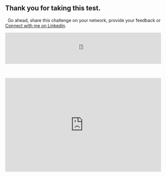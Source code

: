 ## Thank you for taking this test.

&nbsp;
Go ahead, share this challenge on your network, provide your feedback or [Connect with me on Linkedin](https://www.linkedin.com/in/liptanbiswas/).
&nbsp;
&nbsp;
<iframe src="https://apps.elfsight.com/widget/b18276e3-6c1d-4b8e-85ae-f09e880ceb1a" style="height:100px;width:500px;border:none;" scrolling="no"></iframe>

&nbsp;
&nbsp;
&nbsp;
<iframe src="https://pusti.vercel.app"  style="height:300px;width:500px;border:none;" scrolling="no" title="Feedback App"> </iframe>
